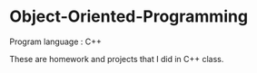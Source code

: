 # Object-Oriented-Programming

Program language : C++

These are homework and projects that I did in C++ class.
